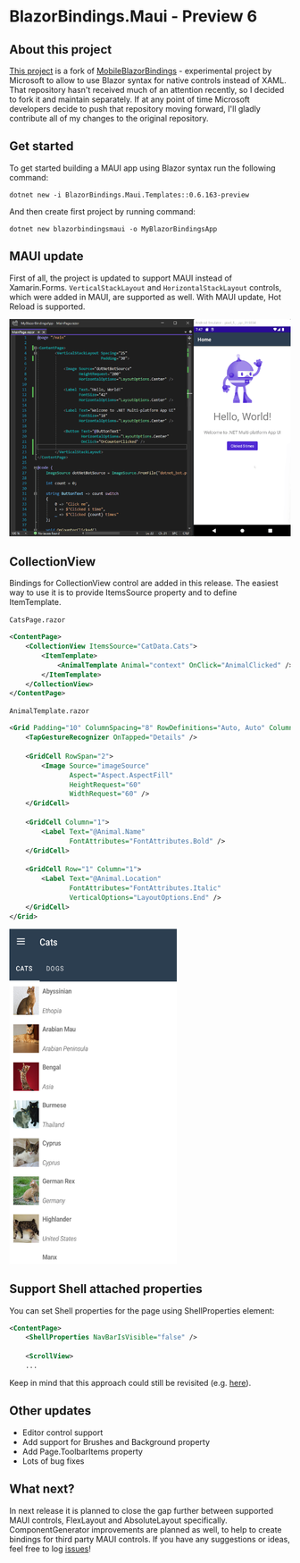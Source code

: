 # BlazorBindings.Maui - Preview 6

## About this project

[This project](https://github.com/Dreamescaper/BlazorBindings.Maui) is a fork of [MobileBlazorBindings](https://github.com/dotnet/MobileBlazorBindings) - experimental project by Microsoft to allow to use Blazor syntax for native controls instead of XAML. That repository hasn't received much of an attention recently, so I decided to fork it and maintain separately. If at any point of time Microsoft developers decide to push that repository moving forward, I'll gladly contribute all of my changes to the original repository. 

## Get started

To get started building a MAUI app using Blazor syntax run the following command:

```
dotnet new -i BlazorBindings.Maui.Templates::0.6.163-preview
```

And then create first project by running command:
```
dotnet new blazorbindingsmaui -o MyBlazorBindingsApp
```

## MAUI update

First of all, the project is updated to support MAUI instead of Xamarin.Forms. `VerticalStackLayout` and `HorizontalStackLayout` controls, which were added in MAUI, are supported as well. With MAUI update, Hot Reload is supported.

![Razor Hot Reload](../media/release-notes/rn6-hot-reload.gif)

## CollectionView

Bindings for CollectionView control are added in this release. The easiest way to use it is to provide ItemsSource property and to define ItemTemplate.

`CatsPage.razor`
```xml
<ContentPage>
    <CollectionView ItemsSource="CatData.Cats">
        <ItemTemplate>
            <AnimalTemplate Animal="context" OnClick="AnimalClicked" />
        </ItemTemplate>
    </CollectionView>
</ContentPage>
```

`AnimalTemplate.razor`
```xml
<Grid Padding="10" ColumnSpacing="8" RowDefinitions="Auto, Auto" ColumnDefinitions="Auto, *">
    <TapGestureRecognizer OnTapped="Details" />

    <GridCell RowSpan="2">
        <Image Source="imageSource"
               Aspect="Aspect.AspectFill"
               HeightRequest="60"
               WidthRequest="60" />
    </GridCell>

    <GridCell Column="1">
        <Label Text="@Animal.Name"
               FontAttributes="FontAttributes.Bold" />
    </GridCell>

    <GridCell Row="1" Column="1">
        <Label Text="@Animal.Location"
               FontAttributes="FontAttributes.Italic"
               VerticalOptions="LayoutOptions.End" />
    </GridCell>
</Grid>
```
<img src="../media/release-notes/rn6-collection-view.png" height=600 width=300 />

## Support Shell attached properties

You can set Shell properties for the page using ShellProperties element:
```xml
<ContentPage>
    <ShellProperties NavBarIsVisible="false" />

    <ScrollView>
    ...
```
Keep in mind that this approach could still be revisited (e.g. [here](https://github.com/Dreamescaper/BlazorBindings.Maui/issues/5)).


## Other updates

- Editor control support
- Add support for Brushes and Background property
- Add Page.ToolbarItems property
- Lots of bug fixes

## What next?

In next release it is planned to close the gap further between supported MAUI controls, FlexLayout and AbsoluteLayout specifically. ComponentGenerator improvements are planned as well, to help to create bindings for third party MAUI controls.
If you have any suggestions or ideas, feel free to log [issues](https://github.com/Dreamescaper/BlazorBindings.Maui/issues)!